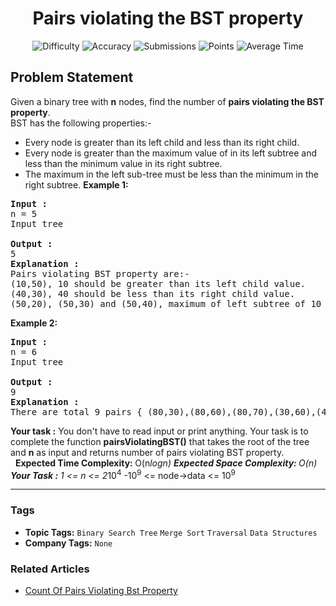 <h1 align="center">Pairs violating the BST property</h1>

<p align="center">
  <img alt="Difficulty" title="Difficulty" src="https://custom-icon-badges.demolab.com/badge/Difficulty: Medium-1F222E?style=for-the-badge&logoColor=white&logo=fire"/>
  <img alt="Accuracy" title="Accuracy" src="https://custom-icon-badges.demolab.com/badge/Accuracy: 56.99%25-1F222E?style=for-the-badge&logoColor=white&logo=target"/>
  <img alt="Submissions" title="Submissions" src="https://custom-icon-badges.demolab.com/badge/Submissions: 32K+-1F222E?style=for-the-badge&logoColor=white&logo=repo"/>
  <img alt="Points" title="Points" src="https://custom-icon-badges.demolab.com/badge/Points: 4-1F222E?style=for-the-badge&logoColor=white&logo=award"/>
  <img alt="Average Time" title="Average Time" src="https://custom-icon-badges.demolab.com/badge/Average%20Time: N/A-1F222E?style=for-the-badge&logoColor=white&logo=clock"/>
</p>

## Problem Statement

Given a binary tree with <b>n</b> nodes, find the number of <b>pairs violating the BST property</b>.<br>BST has the following properties:-

- Every node is greater than its left child and less than its right child.
- Every node is greater than the maximum value of in its left subtree and less than the minimum value in its right subtree.
- The maximum in the left sub-tree must be less than the minimum in the right subtree.
<b>Example 1:</b>

<pre><b>Input : </b>
n = 5
Input tree
    
<b>Output :</b>
5
<b>Explanation : </b>
Pairs violating BST property are:-
(10,50), 10 should be greater than its left child value.
(40,30), 40 should be less than its right child value.
(50,20), (50,30) and (50,40), maximum of left subtree of 10 is 50 greater than 20, 30 and 40 of its right subtree.</pre>

<b>Example 2:</b>

<pre><b>Input : </b>
n = 6<br>Input tree

<b>Output :</b>
9
<b>Explanation :</b>
There are total 9 pairs { (80,30),(80,60),(80,70),(30,60),(40,70),(40,30),(70,30),(70,60),(70,70) } which violate the BST properties.</pre>

<b>Your task :</b>
You don't have to read input or print anything. Your task is to complete the function <b>pairsViolatingBST</b><b>()</b> that takes the root of the tree and <b>n</b> as input and returns number of pairs violating BST property.<br>
 
<b>Expected Time Complexity: </b>O(n*logn)
<b>Expected Space Complexity: </b>O(n)
 
<b>Your Task :</b>
1 <= n <= 2*10<sup>4</sup>
-10<sup>9</sup> <= node->data <= 10<sup>9</sup>


<hr>

### Tags
- **Topic Tags:** `Binary Search Tree` `Merge Sort` `Traversal` `Data Structures`
- **Company Tags:** `None`

### Related Articles
- [Count Of Pairs Violating Bst Property](https://www.geeksforgeeks.org/count-of-pairs-violating-bst-property/)
